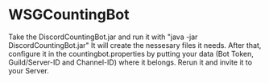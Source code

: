 # WSGCountingBot
Take the DiscordCountingBot.jar and run it with "java -jar DiscordCountingBot.jar"
It will create the nessesary files it needs.
After that, configure it in the countingbot.properties by putting your data (Bot Token, Guild/Server-ID and Channel-ID) where it belongs.
Rerun it and invite it to your Server.
